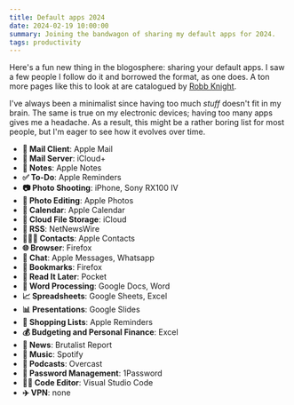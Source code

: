 ```yaml
---
title: Default apps 2024
date: 2024-02-19 10:00:00
summary: Joining the bandwagon of sharing my default apps for 2024.
tags: productivity
---
```


Here's a fun new thing in the blogosphere: sharing your default apps. I saw a few people I follow do it and borrowed the format, as one does. A ton more pages like this to look at are catalogued by [Robb Knight](https://defaults.rknight.me/).

I've always been a minimalist since having too much _stuff_ doesn't fit in my brain. The same is true on my electronic devices; having too many apps gives me a headache. As a result, this might be a rather boring list for most people, but I'm eager to see how it evolves over time.

- **📨 Mail Client**: Apple Mail
- **📮 Mail Server**: iCloud+
- **📝 Notes**: Apple Notes
- **✅ To-Do**: Apple Reminders
- **📷 Photo Shooting**: iPhone, Sony RX100 IV
- **🎨 Photo Editing**: Apple Photos
- **📆 Calendar**: Apple Calendar
- **📁 Cloud File Storage**: iCloud
- **📖 RSS**: NetNewsWire
- **🙍🏻‍♂️ Contacts**: Apple Contacts
- **🌐 Browser**: Firefox
- **💬 Chat**: Apple Messages, Whatsapp
- **🔖 Bookmarks**: Firefox
- **📑 Read It Later**: Pocket
- **📜 Word Processing**: Google Docs, Word
- **📈 Spreadsheets**: Google Sheets, Excel
- **📊 Presentations**: Google Slides
- **🛒 Shopping Lists**: Apple Reminders
- **💰 Budgeting and Personal Finance**: Excel
- **📰 News**: Brutalist Report
- **🎵 Music**: Spotify
- **🎤 Podcasts**: Overcast
- **🔐 Password Management**: 1Password
- **🧑‍💻 Code Editor**: Visual Studio Code
- **✈️ VPN**: none
